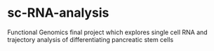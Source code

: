 # sc-RNA-analysis
 Functional Genomics final project which explores single cell RNA and trajectory analysis of differentiating pancreatic stem cells 
